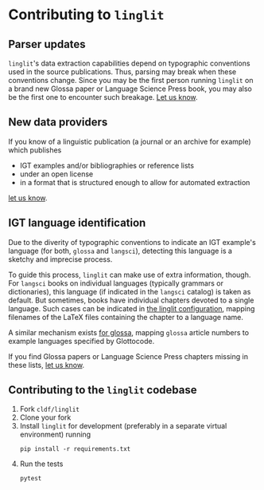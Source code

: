 
# Contributing to `linglit`

## Parser updates

`linglit`'s data extraction capabilities depend on typographic conventions used in the source
publications. Thus, parsing may break when these conventions change. Since you may be the first
person running `linglit` on a brand new Glossa paper or Language Science Press book, you may also
be the first one to encounter such breakage.
[Let us know](https://github.com/cldf/linglit/issues/new).


## New data providers

If you know of a linguistic publication (a journal or an archive for example) which publishes
- IGT examples and/or bibliographies or reference lists
- under an open license
- in a format that is structured enough to allow for automated extraction

[let us know](https://github.com/cldf/linglit/issues/new).


## IGT language identification

Due to the diverity of typographic conventions to indicate an IGT example's language
(for both, `glossa` and `langsci`), detecting this language is a sketchy and imprecise process.

To guide this process, `linglit` can make use of extra information, though. For `langsci` books
on individual languages (typically grammars or dictionaries), this language (if indicated in the
`langsci` catalog) is taken as default. But sometimes, books have individual chapters devoted to a
single language. Such cases can be indicated in 
[the linglit configuration](src/linglit/cfg/langsci/texfile_titles.tsv), mapping filenames of the
LaTeX files containing the chapter to a language name.

A similar mechanism exists [for glossa](src/linglit/cfg/glossa/glossa.csv), mapping `glossa` article
numbers to example languages specified by Glottocode.

If you find Glossa papers or Language Science Press chapters missing in these lists,
[let us know](https://github.com/cldf/linglit/issues/new).


## Contributing to the `linglit` codebase

1. Fork `cldf/linglit`
2. Clone your fork
3. Install `linglit` for development (preferably in a separate virtual environment) running
   ```shell
   pip install -r requirements.txt
   ```
4. Run the tests
   ```shell
   pytest
   ```
